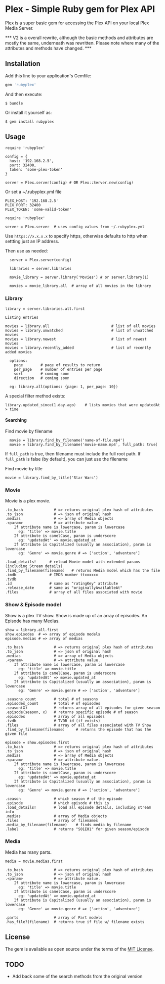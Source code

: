 # Plex - Simple Ruby gem for Plex API

Plex is a super basic gem for accessing the Plex API on your local Plex Media Server. 

*** V2 is a overall rewrite, although the basic methods and attributes are mostly the same, underneath
was rewritten. Please note where many of the attributes and methods have changed. ***


## Installation

Add this line to your application's Gemfile:

```ruby
gem 'rubyplex'
```

And then execute:

    $ bundle

Or install it yourself as:

    $ gem install rubyplex

## Usage

```
require 'rubyplex'

config = {
  host: '192.168.2.5',
  port: 32400,
  token: 'some-plex-token'
}

server = Plex.server(config) # OR Plex::Server.new(config)

```

Or set a ~/.rubyplex.yml file 

```
PLEX_HOST: '192.168.2.5'
PLEX_PORT: 32400
PLEX_TOKEN: 'some-valid-token'
```

``` 
require 'rubyplex'

server = Plex.server  # uses config values from ~/.rubyplex.yml
```

Use ```https://x.x.x.x``` to specify https, otherwise defaults to http when settting just an IP address.



Then use as needed:

```
  server = Plex.server(config)

  libraries = server.libraries

  movie_library = server.library('Movies') # or server.library(1)

  movies = movie_library.all  # array of all movies in the library
```

### Library

```
library = server.libraries.all.first

Listing entries

movies = library.all                            # list of all movies
movies = library.unwatched                      # list of unwatched movies
movies = library.newest                         # list of newest movies
movies = library.recently_added                 # list of recently added movies

  options:
    page        # page of results to return
    per_page    # number of entries per page
    sort        # coming soon
    direction   # coming soon

  eg: library.all(options: {page: 1, per_page: 10})
```

A special filter method exists:

```
library.updated_since(1.day.ago)    # lists movies that were updatedAt > time
```

#### Searching

Find movie by filename
``` 
  movie = library.find_by_filename('name-of-file.mp4')
  movie = library.find_by_filename('movie-name.mp4', full_path: true)
```
If ```full_path``` is true, then filename must include the full root path.
If ```full_path``` is false (by default), you can just use the filename

Find movie by title

```
movie = library.find_by_title('Star Wars')
```

### Movie

Movie is a plex movie.

```
.to_hash              # => returns original plex hash of attributes
.to_json              # => json of original hash
.medias               # => array of Media objects
.<param>              # => attribute value. 
    If attribute name is lowercase, param is lowercase
      eg: 'title' => movie.title
    If attribute is camelCase, param is underscore  
      eg: 'updatedAt' => movie.updated_at
    If attribute is Capitalized (usually an association), param is lowercase 
      eg: 'Genre' => movie.genre # => ['action', 'adventure']

.load_details!      # reload Movie model with extended params (including Stream details)
.find_by_filename(filename)   # returns Media model which has the file 
.imdb               # IMDB number ttxxxxxx
.tvdb
.id                 # same as "ratingKey" attribute
.release_date       # same as "originallyAvailableAt"
.files              # array of all files associated with movie
```

### Show & Episode model

Show is a plex TV show. Show is made up of an array of episodes. An Episode has many Medias.

```
show = library.all.first
show.episodes  # => array of episode models
episode.medias # => array of medias

.to_hash              # => returns original plex hash of attributes
.to_json              # => json of original hash
.medias               # => array of Media objects
.<param>              # => attribute value. 
    If attribute name is lowercase, param is lowercase
      eg: 'title' => movie.title
    If attribute is camelCase, param is underscore  
      eg: 'updatedAt' => movie.updated_at
    If attribute is Capitalized (usually an association), param is lowercase 
      eg: 'Genre' => movie.genre # => ['action', 'adventure']

.seasons_count        # total # of seasons
.episodes_count       # total # of episodes
.season(X)            # returns array of all episodes for given season
.episode(season, x)   # returns specific episode # of season
.episodes             # array of all episodes
.tvdb                 # TVDB id (if exists)
.files                # array of all files associated with TV Show
.find_by_filename(filename)     # returns the episode that has the given file
```

```
episode = show.episodes.first
.to_hash              # => returns original plex hash of attributes
.to_json              # => json of original hash
.medias               # => array of Media objects
.<param>              # => attribute value. 
    If attribute name is lowercase, param is lowercase
      eg: 'title' => movie.title
    If attribute is camelCase, param is underscore  
      eg: 'updatedAt' => movie.updated_at
    If attribute is Capitalized (usually an association), param is lowercase 
      eg: 'Genre' => movie.genre # => ['action', 'adventure']

.season               # which season # of the episode
.episode              # which episode # this is
.load_details!        # load all episode details, including stream info
.medias               # array of Media objects
.files                # array of filenames
.media_by_filename(filename)    # finds media by filename
.label                # returns "S01E01" for given season/episode
```

### Media

Media has many parts. 

```
media = movie.medias.first

.to_hash              # => returns original plex hash of attributes
.to_json              # => json of original hash
.<param>              # => attribute value. 
    If attribute name is lowercase, param is lowercase
      eg: 'title' => movie.title
    If attribute is camelCase, param is underscore  
      eg: 'updatedAt' => movie.updated_at
    If attribute is Capitalized (usually an association), param is lowercase 
      eg: 'Genre' => movie.genre # => ['action', 'adventure']

.parts                # array of Part models
.has_file?(filename)  # returns true if file w/ filename exists
```




## License

The gem is available as open source under the terms of the [MIT License](https://opensource.org/licenses/MIT).

## TODO

* Add back some of the search methods from the original version

